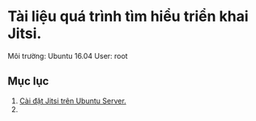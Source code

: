 # Tài liệu quá trình tìm hiểu triển khai Jitsi.


Môi trường: Ubuntu 16.04
User: root



## Mục lục

1. [Cài đặt Jitsi trên Ubuntu Server.](./docs/01.Install-Jitsi.md)
2. 
